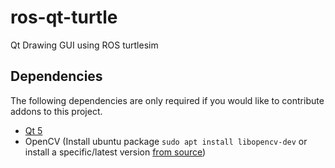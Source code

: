 # ros-qt-turtle

Qt Drawing GUI using ROS turtlesim


## Dependencies

The following dependencies are only required if you would like to contribute addons to this project.

- [Qt 5](https://wiki.qt.io/Install_Qt_5_on_Ubuntu)
- OpenCV (Install ubuntu package `sudo apt install libopencv-dev` or install a specific/latest version [from source](https://docs.opencv.org/trunk/d7/d9f/tutorial_linux_install.html))

